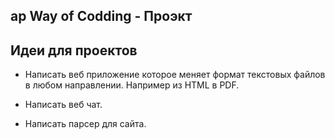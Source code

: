 <!--
File          : ap.md

Created       : Fri 21 Aug 2015 21:53:32
Last Modified : Fri 21 Aug 2015 21:58:08
Maintainer    : sharlatan
-->


## ap  Way of Codding - Проэкт ##


## Идеи для проектов ##

*   Написать веб приложение которое меняет формат текстовых файлов в любом
    направлении. Например из HTML в PDF.

*   Написать веб чат.

*   Написать парсер для сайта.
